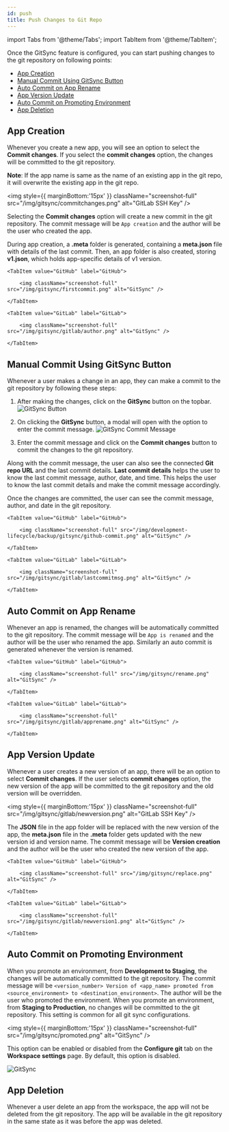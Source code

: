 ```yaml
---
id: push
title: Push Changes to Git Repo
---
```


import Tabs from '@theme/Tabs';
import TabItem from '@theme/TabItem';

Once the GitSync feature is configured, you can start pushing changes to the git repository on following points:

- [App Creation](#app-creation)
- [Manual Commit Using GitSync Button](#manual-commit-using-gitsync-button)
- [Auto Commit on App Rename](#auto-commit-on-app-rename)
- [App Version Update](#app-version-update)
- [Auto Commit on Promoting Environment](#auto-commit-on-promoting-environment)
- [App Deletion](#app-deletion)

## App Creation

Whenever you create a new app, you will see an option to select the **Commit changes**. If you select the **commit changes** option, the changes will be committed to the git repository.

**Note**: If the app name is same as the name of an existing app in the git repo, it will overwrite the existing app in the git repo.

<img style={{ marginBottom:'15px' }} className="screenshot-full" src="/img/gitsync/commitchanges.png" alt="GitLab SSH Key" />

Selecting the **Commit changes** option will create a new commit in the git repository. The commit message will be `App creation` and the author will be the user who created the app.

During app creation, a **.meta** folder is generated, containing a **meta.json** file with details of the last commit. Then, an app folder is also created, storing **v1.json**, which holds app-specific details of v1 version.

<Tabs>

    <TabItem value="GitHub" label="GitHub"> 

        <img className="screenshot-full" src="/img/gitsync/firstcommit.png" alt="GitSync" />

    </TabItem>

    <TabItem value="GitLab" label="GitLab"> 

        <img className="screenshot-full" src="/img/gitsync/gitlab/author.png" alt="GitSync" />

    </TabItem>

</Tabs>

## Manual Commit Using GitSync Button

Whenever a user makes a change in an app, they can make a commit to the git repository by following these steps:

1. After making the changes, click on the **GitSync** button on the topbar. 
    <img className="screenshot-full" src="/img/development-lifecycle/backup/gitsync/gitsync-button.png" alt="GitSync Button" />

2. On clicking the **GitSync** button, a modal will open with the option to enter the commit message. 
    <img className="screenshot-full" src="/img/development-lifecycle/backup/gitsync/commit-message.png" alt="GitSync Commit Message" />

3. Enter the commit message and click on the **Commit changes** button to commit the changes to the git repository. 

Along with the commit message, the user can also see the connected **Git repo URL** and the last commit details. **Last commit details** helps the user to know the last commit message, author, date, and time. This helps the user to know the last commit details and make the commit message accordingly.

Once the changes are committed, the user can see the commit message, author, and date in the git repository.

<Tabs>

    <TabItem value="GitHub" label="GitHub"> 

        <img className="screenshot-full" src="/img/development-lifecycle/backup/gitsync/github-commit.png" alt="GitSync" />

    </TabItem>

    <TabItem value="GitLab" label="GitLab"> 

        <img className="screenshot-full" src="/img/gitsync/gitlab/lastcommitmsg.png" alt="GitSync" />

    </TabItem>

</Tabs>

## Auto Commit on App Rename

Whenever an app is renamed, the changes will be automatically committed to the git repository. The commit message will be `App is renamed` and the author will be the user who renamed the app. Similarly an auto commit is generated whenever the version is renamed.

<Tabs>

    <TabItem value="GitHub" label="GitHub"> 

        <img className="screenshot-full" src="/img/gitsync/rename.png" alt="GitSync" />

    </TabItem>

    <TabItem value="GitLab" label="GitLab"> 

        <img className="screenshot-full" src="/img/gitsync/gitlab/apprename.png" alt="GitSync" />

    </TabItem>

</Tabs>

## App Version Update

Whenever a user creates a new version of an app, there will be an option to select **Commit changes**. If the user selects **commit changes** option, the new version of the app will be committed to the git repository and the old version will be overridden.

<img style={{ marginBottom:'15px' }} className="screenshot-full" src="/img/gitsync/gitlab/newversion.png" alt="GitLab SSH Key" />

The **JSON** file in the app folder will be replaced with the new version of the app, the **meta.json** file in the **.meta** folder gets updated with the new version id and version name. The commit message will be **Version creation** and the author will be the user who created the new version of the app. 

<Tabs>

    <TabItem value="GitHub" label="GitHub"> 

        <img className="screenshot-full" src="/img/gitsync/replace.png" alt="GitSync" />

    </TabItem>

    <TabItem value="GitLab" label="GitLab"> 

        <img className="screenshot-full" src="/img/gitsync/gitlab/newversion1.png" alt="GitSync" />

    </TabItem>

</Tabs>

## Auto Commit on Promoting Environment

When you promote an environment, from **Development to Staging**, the changes will be automatically committed to the git repository. The commit message will be `<version_number> Version of <app_name> promoted from <source_environment> to <destination_environment>`. The author will be the user who promoted the environment. When you promote an environment, from **Staging to Production**, no changes will be committed to the git repository. This setting is common for all git sync configurations.

<img style={{ marginBottom:'15px' }} className="screenshot-full" src="/img/gitsync/promoted.png" alt="GitSync" />

This option can be enabled or disabled from the **Configure git** tab on the **Workspace settings** page. By default, this option is disabled.

<img className="screenshot-full" src="/img/gitsync/autocommit_.png" alt="GitSync" />

## App Deletion

Whenever a user delete an app from the workspace, the app will not be deleted from the git repository. The app will be available in the git repository in the same state as it was before the app was deleted.
